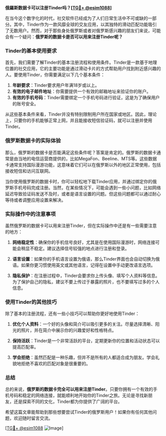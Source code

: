 **俄羅斯数据卡可以注册Tinder吗？[[TG💪+ @esim1088](https://t.me/s/esim1088)]**

在当今这个数字化的时代，社交软件已经成为了人们日常生活中不可或缺的一部分。其中，Tinder作为一款风靡全球的交友应用，以其独特的滑动匹配功能吸引了无数用户。然而，对于那些身处俄罗斯或者对俄罗斯感兴趣的朋友们来说，可能会有一个疑问：**俄罗斯的数据卡是否可以用来注册Tinder呢？**

### Tinder的基本使用要求

首先，我们需要了解Tinder的基本注册流程和使用条件。Tinder是一款基于地理位置的社交应用，它的主要功能是通过滑动卡片的方式帮助用户找到附近感兴趣的人。要使用Tinder，你需要满足以下几个基本条件：

1. **年龄要求**：Tinder要求用户年满18岁或以上。
2. **有效的电子邮件地址**：你需要提供一个有效的邮箱地址来验证你的账户。
3. **有效的手机号码**：Tinder需要绑定一个手机号码进行验证，这是为了确保用户的账号安全。

从这些基本条件来看，Tinder并没有特别限制用户所在国家或地区。因此，理论上，只要你的手机能够正常上网，并且能接收短信验证码，就可以注册并使用Tinder。

### 俄罗斯数据卡的实际体验

那么，俄罗斯的数据卡是否能满足这些条件呢？答案是肯定的。俄罗斯的数据卡通常是由当地的电信运营商提供的，比如MegaFon、Beeline、MTS等。这些数据卡通常支持国际漫游功能，这意味着它们可以在俄罗斯以外的地区正常使用，包括接收短信和访问互联网。

当你使用俄罗斯的数据卡时，你可以轻松地下载Tinder应用，并通过绑定你的俄罗斯手机号码完成注册。当然，在某些情况下，可能会遇到一些小问题，比如网络延迟导致验证码发送不及时，或者是语言设置的问题。但这些问题都可以通过耐心等待或者调整应用设置来解决。

### 实际操作中的注意事项

虽然俄罗斯的数据卡可以用来注册Tinder，但在实际操作中还是有一些需要注意的地方：

1. **网络稳定性**：确保你的手机信号良好，尤其是在使用国际漫游时，网络连接可能会稍显不稳定。建议选择信号较强的地点进行注册和登录。
   
2. **语言设置**：如果你的手机语言设置为俄语，那么Tinder界面也会自动切换为俄语。如果你更习惯使用英文或其他语言，记得在设置中手动更改语言选项。

3. **隐私保护**：在注册过程中，Tinder会要求你上传头像、填写个人资料等信息。为了保护自己的隐私，建议不要上传过于暴露的照片，也不要填写过多的个人信息。

### 使用Tinder的其他技巧

除了基本的注册流程，还有一些小技巧可以帮助你更好地使用Tinder：

1. **优化个人资料**：一个好的头像和简介可以吸引更多的关注。尽量选择清晰、阳光的照片，并在简介中展示你的兴趣爱好和性格特点。

2. **保持活跃**：Tinder是一个非常活跃的平台，定期更新你的位置和活动状态可以提高匹配率。

3. **学会拒绝**：虽然匹配是一种乐趣，但并不是所有的人都适合成为朋友。学会礼貌地拒绝不喜欢的匹配对象是很重要的。

### 总结

总的来说，**俄罗斯的数据卡完全可以用来注册Tinder**。只要你拥有一个有效的手机号码和稳定的网络连接，就能顺利地开始你的Tinder之旅。无论是寻找新朋友，还是探索不同的文化，Tinder都为你提供了广阔的平台。

希望这篇文章能帮助到那些想要尝试Tinder的俄罗斯用户！如果你有任何其他问题，欢迎随时留言交流。

[[TG💪+ @esim1088](https://t.me/s/esim1088) ![Image](https://i.postimg.cc/4NQfJmqS/Snipaste-2025-05-13-00-14-12.png)]